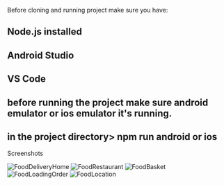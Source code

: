 Before cloning and running project make sure you have:

Node.js installed 
------------------
Android Studio
-----------------
VS Code
-----------------------------------------------------------------------
before running the project make sure android emulator or ios emulator it's running.
----------------------------------------------------------
in the project directory> npm run android or ios
----------------------------------------------------
Screenshots

![FoodDeliveryHome](https://github.com/KgatlisoLM/deliveroo-clone/assets/39485154/74e16078-7161-4df8-ab92-2d6518379763)
![FoodRestaurant](https://github.com/KgatlisoLM/deliveroo-clone/assets/39485154/493f4ea8-e12b-4e77-b418-ee7dff01abd2)
![FoodBasket](https://github.com/KgatlisoLM/deliveroo-clone/assets/39485154/8a24e0a7-9837-49e3-bdd4-7b611d52e2af)
![FoodLoadingOrder](https://github.com/KgatlisoLM/deliveroo-clone/assets/39485154/375708ee-e3f6-4d5b-9d82-a767f0f729b7)
![FoodLocation](https://github.com/KgatlisoLM/deliveroo-clone/assets/39485154/f75ced5f-54d7-40bc-9fa2-f1638e2409d5)
